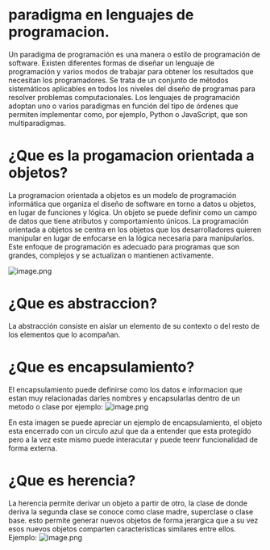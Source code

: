 # paradigma en lenguajes de programacion.
Un paradigma de programación es una manera o estilo de programación de software. Existen diferentes formas de diseñar un lenguaje de 
programación y varios modos de trabajar para obtener los resultados que necesitan los programadores.  Se trata de un conjunto de 
métodos sistemáticos aplicables en todos los niveles del diseño de programas para resolver problemas computacionales.
Los lenguajes de programación adoptan uno o varios paradigmas en función del tipo de órdenes que permiten implementar 
como, por ejemplo, Python o JavaScript, que son multiparadigmas.
# ¿Que es la progamacion orientada a objetos?
La programacion orientada a objetos es un modelo de programación informática que organiza el diseño de software en torno a datos u objetos, 
en lugar de funciones y lógica. Un objeto se puede definir como un campo de datos que tiene atributos y comportamiento únicos.
La programación orientada a objetos se centra en los objetos que los desarrolladores quieren manipular en lugar de enfocarse 
en la lógica necesaria para manipularlos. Este enfoque de programación es adecuado para programas que son grandes, complejos
 y se actualizan o mantienen activamente.
 
 ![image.png](https://edteam-media.s3.amazonaws.com/blogs/original/331bd7ad-97ea-424c-948b-8bb8cbc97f78.png)

# ¿Que es abstraccion?
La abstracción consiste en aislar un elemento de su contexto o del resto de los elementos que lo acompañan.
# ¿Que es encapsulamiento?
El encapsulamiento puede definirse como los datos e informacion que estan muy relacionadas darles nombres y encapsularlas dentro de un
metodo o clase por ejemplo:
![image.png](https://upload.wikimedia.org/wikipedia/commons/thumb/8/82/CPT-OOP-interfaces.svg/1200px-CPT-OOP-interfaces.svg.png)

En esta imagen se puede apreciar un ejemplo de encapsulamiento, el objeto esta encerrado con un circulo azul que da a entender
que esta protegido pero a la vez este mismo puede interacutar y puede teenr funcionalidad de forma externa.

# ¿Que es herencia?
La herencia permite derivar un objeto a partir de otro, la clase de donde deriva la segunda clase se conoce como clase madre, superclase o clase base.
esto permite generar nuevos objetos de forma jerargica que a su vez esos nuevos objetos comparten caracteristicas similares entre ellos.
Ejemplo:
![image.png](https://www.lifeder.com/wp-content/uploads/2020/04/Herencia-en-programaci%C3%B3n-Pluke-CC0-Creative-Commons-CC0-1.0-Universal-Public-Domain.jpg)



